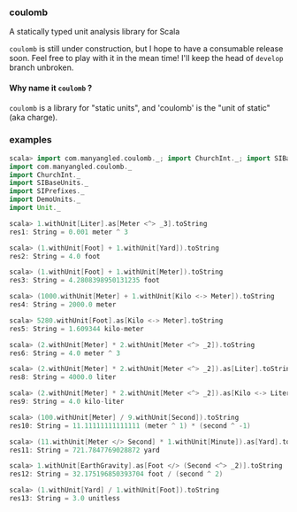 ### coulomb
A statically typed unit analysis library for Scala

`coulomb` is still under construction, but I hope to have a consumable release soon.  Feel free to play with it in the mean time! I'll keep the head of `develop` branch unbroken.

#### Why name it `coulomb` ?
`coulomb` is a library for "static units", and 'coulomb' is the "unit of static" (aka charge).

### examples

```scala
scala> import com.manyangled.coulomb._; import ChurchInt._; import SIBaseUnits._; import SIPrefixes._; import DemoUnits._; import extensions._
import com.manyangled.coulomb._
import ChurchInt._
import SIBaseUnits._
import SIPrefixes._
import DemoUnits._
import Unit._

scala> 1.withUnit[Liter].as[Meter <^> _3].toString
res1: String = 0.001 meter ^ 3

scala> (1.withUnit[Foot] + 1.withUnit[Yard]).toString
res2: String = 4.0 foot

scala> (1.withUnit[Foot] + 1.withUnit[Meter]).toString
res3: String = 4.2808398950131235 foot

scala> (1000.withUnit[Meter] + 1.withUnit[Kilo <-> Meter]).toString
res4: String = 2000.0 meter

scala> 5280.withUnit[Foot].as[Kilo <-> Meter].toString
res5: String = 1.609344 kilo-meter

scala> (2.withUnit[Meter] * 2.withUnit[Meter <^> _2]).toString
res6: String = 4.0 meter ^ 3

scala> (2.withUnit[Meter] * 2.withUnit[Meter <^> _2]).as[Liter].toString
res8: String = 4000.0 liter

scala> (2.withUnit[Meter] * 2.withUnit[Meter <^> _2]).as[Kilo <-> Liter].toString
res9: String = 4.0 kilo-liter

scala> (100.withUnit[Meter] / 9.withUnit[Second]).toString
res10: String = 11.11111111111111 (meter ^ 1) * (second ^ -1)

scala> (11.withUnit[Meter </> Second] * 1.withUnit[Minute]).as[Yard].toString
res11: String = 721.7847769028872 yard

scala> 1.withUnit[EarthGravity].as[Foot </> (Second <^> _2)].toString
res12: String = 32.175196850393704 foot / (second ^ 2)

scala> (1.withUnit[Yard] / 1.withUnit[Foot]).toString
res13: String = 3.0 unitless
```
